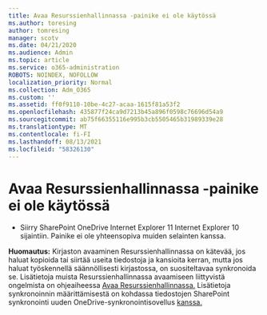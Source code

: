 ```yaml
---
title: Avaa Resurssienhallinnassa -painike ei ole käytössä
ms.author: toresing
author: tomresing
manager: scotv
ms.date: 04/21/2020
ms.audience: Admin
ms.topic: article
ms.service: o365-administration
ROBOTS: NOINDEX, NOFOLLOW
localization_priority: Normal
ms.collection: Adm_O365
ms.custom: ''
ms.assetid: ff0f9110-10be-4c27-acaa-1615f81a53f2
ms.openlocfilehash: 435877f24ca9d7213b45a896f0598c76696d54a9
ms.sourcegitcommit: ab75f66355116e995b3cb5505465b31989339e28
ms.translationtype: MT
ms.contentlocale: fi-FI
ms.lasthandoff: 08/13/2021
ms.locfileid: "58326130"
---
```

# <a name="the-open-with-explorer-button-is-disabled"></a>Avaa Resurssienhallinnassa -painike ei ole käytössä

- Siirry SharePoint OneDrive Internet Explorer 11 Internet Explorer 10 sijaintiin. Painike ei ole yhteensopiva muiden selainten kanssa.
    
**Huomautus:** Kirjaston avaaminen Resurssienhallinnassa on kätevää, jos haluat kopioida tai siirtää useita tiedostoja ja kansioita kerran, mutta jos haluat työskennellä säännöllisesti kirjastossa, on suositeltavaa synkronoida se. Lisätietoja muista Resurssienhallinnassa avaamiseen liittyvistä ongelmista on ohjeaiheessa [Avaa Resurssienhallinnassa.](https://go.microsoft.com/fwlink/?linkid=871665) Lisätietoja synkronoinnin määrittämisestä on kohdassa tiedostojen SharePoint synkronointi uuden OneDrive-synkronointisovellus [kanssa.](https://go.microsoft.com/fwlink/?linkid=871666) 
  

